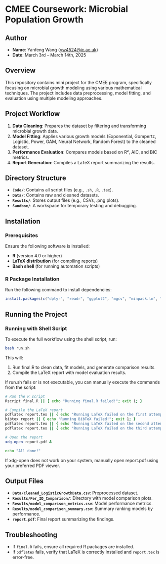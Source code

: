 # CMEE Coursework: Microbial Population Growth

## Author
- **Name**: Yanfeng Wang (yw4524@ic.ac.uk)  
- **Date**: March 3rd – March 14th, 2025  

## Overview
This repository contains mini project for the CMEE program, specifically focusing on microbial growth modeling using various mathematical techniques. The project includes data preprocessing, model fitting, and evaluation using multiple modeling approaches.

## Project Workflow
1. **Data Cleaning**: Prepares the dataset by filtering and transforming microbial growth data.
2. **Model Fitting**: Applies various growth models (Exponential, Gompertz, Logistic, Power, GAM, Neural Network, Random Forest) to the cleaned dataset.
3. **Performance Evaluation**: Compares models based on R², AIC, and BIC metrics.
4. **Report Generation**: Compiles a LaTeX report summarizing the results.

## Directory Structure
- **`Code/`**: Contains all script files (e.g., `.sh`, `.R`, `.tex`).  
- **`Data/`**: Contains raw and cleaned datasets.  
- **`Results/`**: Stores output files (e.g., CSVs, .png plots).  
- **`Sandbox/`**: A workspace for temporary testing and debugging.  

## Installation
### Prerequisites
Ensure the following software is installed:
- **R** (version 4.0 or higher)
- **LaTeX distribution** (for compiling reports)
- **Bash shell** (for running automation scripts)

### R Package Installation
Run the following command to install dependencies:
```r
install.packages(c("dplyr", "readr", "ggplot2", "mgcv", "minpack.lm", "nnet", "randomForest", "caret", "Metrics", "tidyr", "Rlof", "car"))
```

## Running the Project

### Running with Shell Script
To execute the full workflow using the shell script, run:
```bash
bash run.sh
```

This will:

 1. Run final.R to clean data, fit models, and generate comparison results.
 2. Compile the LaTeX report with model evaluation results.

If run.sh fails or is not executable, you can manually execute the commands from the script:
```bash
# Run the R script
Rscript final.R || { echo "Running final.R failed!"; exit 1; }

# Compile the LaTeX report
pdflatex report.tex || { echo "Running LaTeX failed on the first attempt!"; exit 1; }
bibtex report || { echo "Running BibTeX failed!"; exit 1; }
pdflatex report.tex || { echo "Running LaTeX failed on the second attempt!"; exit 1; }
pdflatex report.tex || { echo "Running LaTeX failed on the third attempt!"; exit 1; }

# Open the report
xdg-open report.pdf &

echo "All done!"
```

If xdg-open does not work on your system, manually open report.pdf using your preferred PDF viewer.

## Output Files
- **`Data/Cleaned_LogisticGrowthData.csv`**: Preprocessed dataset.
- **`Results/Per_ID_Comparison/`**: Directory with model comparison plots.
- **`Results/model_comparison_metrics.csv`**: Model performance metrics.
- **`Results/model_comparison_summary.csv`**: Summary ranking models by performance.
- **`report.pdf`**: Final report summarizing the findings.

## Troubleshooting
- If `final.R` fails, ensure all required R packages are installed.
- If `pdflatex` fails, verify that LaTeX is correctly installed and `report.tex` is error-free.



